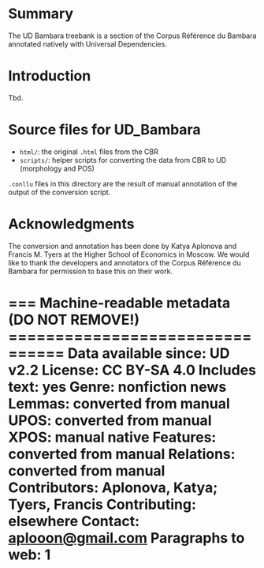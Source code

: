 # Summary

The UD Bambara treebank is a section of the Corpus Référence du Bambara annotated natively with Universal Dependencies.

# Introduction

Tbd.

# Source files for UD_Bambara

* `html/`: the original `.html` files from the CBR
* `scripts/`: helper scripts for converting the data from CBR to UD (morphology and POS)

`.conllu` files in this directory are the result of manual annotation of the output of the conversion script.

# Acknowledgments 

The conversion and annotation has been done by Katya Aplonova and Francis M. Tyers at the Higher School of Economics
in Moscow. We would like to thank the developers and annotators of the Corpus Référence du Bambara for permission
to base this on their work.


=== Machine-readable metadata (DO NOT REMOVE!) ================================
Data available since: UD v2.2
License: CC BY-SA 4.0
Includes text: yes
Genre: nonfiction news
Lemmas: converted from manual
UPOS: converted from manual
XPOS: manual native
Features: converted from manual
Relations: converted from manual
Contributors: Aplonova, Katya; Tyers, Francis
Contributing: elsewhere
Contact: aplooon@gmail.com
Paragraphs to web: 1
===============================================================================
